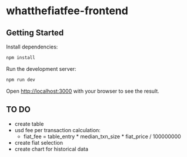 # whatthefiatfee-frontend

## Getting Started

Install dependencies:
```bash
npm install
```

Run the development server:
```bash
npm run dev
```

Open [http://localhost:3000](http://localhost:3000) with your browser to see the result.

## TO DO
- create table
- usd fee per transaction calculation:
    - fiat_fee = table_entry * median_txn_size * fiat_price / 100000000
- create fiat selection
- create chart for historical data
